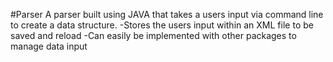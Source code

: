 #Parser
A parser built using JAVA that takes a users input via command line to create a data structure.
  -Stores the users input within an XML file to be saved and reload
  -Can easily be implemented with other packages to manage data input
